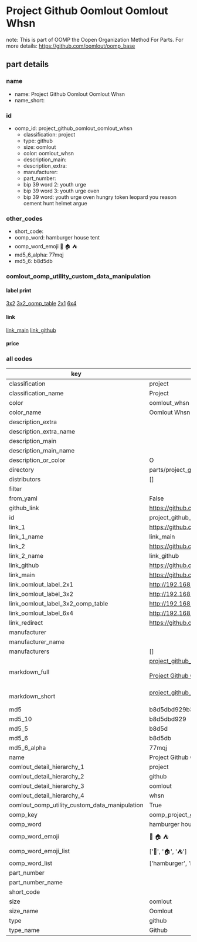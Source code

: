 # Project Github Oomlout Oomlout Whsn  

note: This is part of OOMP the Oopen Organization Method For Parts. For more details: https://github.com/oomlout/oomp_base

##  part details
  







### name
* name: Project Github Oomlout Oomlout Whsn
* name_short: 
### id
* oomp_id: project_github_oomlout_oomlout_whsn
  * classification: project
  * type: github
  * size: oomlout
  * color: oomlout_whsn
  * description_main: 
  * description_extra: 
  * manufacturer: 
  * part_number: 
  * bip 39 word 2: youth urge
  * bip 39 word 3: youth urge oven
  * bip 39 word: youth urge oven hungry token leopard you reason cement hunt helmet argue

### other_codes
* short_code: 
* oomp_word: hamburger house tent
* oomp_word_emoji :hamburger: :house: :tent:
* md5_6_alpha: 77mqj
* md5_6: b8d5db






### oomlout_oomp_utility_custom_data_manipulation
#### label print
[3x2](http://192.168.1.245:1112/?label=oomp%2077mqj)
[3x2_oomp_table](http://192.168.1.108:1112/?label=oomp%2077mqj)
[2x1](http://192.168.1.242:1112/?label=oomp%2077mqj)
[6x4](http://192.168.1.55:1112/?label=oomp%2077mqj)    

#### link

[link_main](https://github.com/oomlout/oomlout_oomp_version_1_messy/tree/main/parts/project_github_oomlout_oomlout_whsn) [link_github](https://github.com/oomlout/oomlout_oomp_version_1_messy/tree/main/parts/project_github_oomlout_oomlout_whsn)                             

#### price







### all codes 
| key | value |  
| --- | --- |  
| classification | project |  
| classification_name | Project |  
| color | oomlout_whsn |  
| color_name | Oomlout Whsn |  
| description_extra |  |  
| description_extra_name |  |  
| description_main |  |  
| description_main_name |  |  
| description_or_color | O  |  
| directory | parts/project_github_oomlout_oomlout_whsn |  
| distributors | [] |  
| filter |  |  
| from_yaml | False |  
| github_link | https://github.com/oomlout/oomlout_oomp_part_src/tree/main/parts/project_github_oomlout_oomlout_whsn |  
| id | project_github_oomlout_oomlout_whsn |  
| link_1 | https://github.com/oomlout/oomlout_oomp_version_1_messy/tree/main/parts/project_github_oomlout_oomlout_whsn |  
| link_1_name | link_main |  
| link_2 | https://github.com/oomlout/oomlout_oomp_version_1_messy/tree/main/parts/project_github_oomlout_oomlout_whsn |  
| link_2_name | link_github |  
| link_github | https://github.com/oomlout/oomlout_oomp_version_1_messy/tree/main/parts/project_github_oomlout_oomlout_whsn |  
| link_main | https://github.com/oomlout/oomlout_oomp_version_1_messy/tree/main/parts/project_github_oomlout_oomlout_whsn |  
| link_oomlout_label_2x1 | http://192.168.1.242:1112/?label=oomp%2077mqj |  
| link_oomlout_label_3x2 | http://192.168.1.245:1112/?label=oomp%2077mqj |  
| link_oomlout_label_3x2_oomp_table | http://192.168.1.108:1112/?label=oomp%2077mqj |  
| link_oomlout_label_6x4 | http://192.168.1.55:1112/?label=oomp%2077mqj |  
| link_redirect | https://github.com/oomlout/oomlout_oomp_version_1_messy/tree/main/parts/project_github_oomlout_oomlout_whsn |  
| manufacturer |  |  
| manufacturer_name |  |  
| manufacturers | [] |  
| markdown_full | [project_github_oomlout_oomlout_whsn](none)<br>[](none)<br>[Project Github Oomlout Oomlout Whsn](none)<br><br> |  
| markdown_short | [project_github_oomlout_oomlout_whsn](none)<br><br> |  
| md5 | b8d5dbd929b31fe60171f6f53bbbdffb |  
| md5_10 | b8d5dbd929 |  
| md5_5 | b8d5d |  
| md5_6 | b8d5db |  
| md5_6_alpha | 77mqj |  
| name | Project Github Oomlout Oomlout Whsn |  
| oomlout_detail_hierarchy_1 | project |  
| oomlout_detail_hierarchy_2 | github |  
| oomlout_detail_hierarchy_3 | oomlout |  
| oomlout_detail_hierarchy_4 | whsn |  
| oomlout_oomp_utility_custom_data_manipulation | True |  
| oomp_key | oomp_project_github_oomlout_oomlout_whsn |  
| oomp_word | hamburger house tent |  
| oomp_word_emoji | :hamburger: :house: :tent: |  
| oomp_word_emoji_list | [':hamburger:', ':house:', ':tent:'] |  
| oomp_word_list | ['hamburger', 'house', 'tent'] |  
| part_number |  |  
| part_number_name |  |  
| short_code |  |  
| size | oomlout |  
| size_name | Oomlout |  
| type | github |  
| type_name | Github |  

